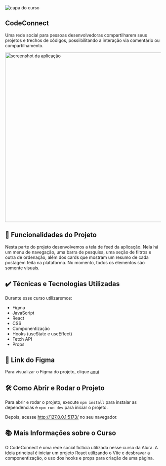 <img src='https://imgur.com/OPJFhtw.png' alt='capa do curso' />

## CodeConnect
Uma rede social para pessoas desenvolvedoras compartilharem seus projetos e trechos de códigos, possiibilitando a interação via comentário ou compartilhamento.

<img src='https://imgur.com/XT1O3BZ.png' alt='screenshot da aplicação' width='550px'/>

## 🔨 Funcionalidades do Projeto
Nesta parte do projeto desenvolvemos a tela de feed da aplicação. Nela há um menu de navegação, uma barra de pesquisa, uma seção de filtros e outra de ordenação, além dos cards que mostram um resumo de cada postagem feita na plataforma. No momento, todos os elementos são somente visuais.

## ✔️ Técnicas e Tecnologias Utilizadas
Durante esse curso utilizaremos:
* Figma
* JavaScript
* React
* CSS
* Componentização
* Hooks (useState e useEffect)
* Fetch API
* Props
  
## 🎨 Link do Figma
Para visualizar o Figma do projeto, clique [aqui](https://www.figma.com/file/SASyBm2k3IlqrO8qI1Otg1/CodeConnect-%7C-React%3A-Componentiza%C3%A7%C3%A3o-e-conceitos-b%C3%A1sicos-(JSX)?type=design&node-id=201-4085&mode=design&t=MgsA8qxtnyuhVUCl-4)

## 🛠️ Como Abrir e Rodar o Projeto
Para abrir e rodar o projeto, execute ``npm install`` para instalar as dependências e ``npm run dev`` para iniciar o projeto.

Depois, acesse http://127.0.0.1:5173/ no seu navegador.

## 📚 Mais Informações sobre o Curso
O CodeConnect é uma rede social fictícia utilizada nesse curso da Alura. A ideia principal é iniciar um projeto React utilizando o Vite e desbravar a componentização, o uso dos hooks e props para criação de uma página.
